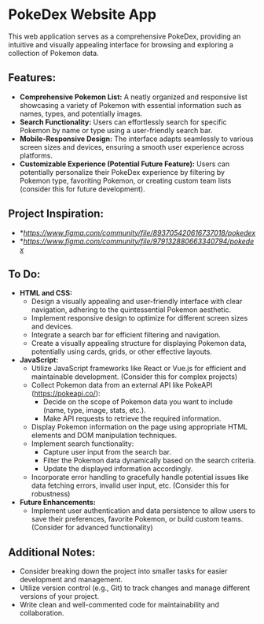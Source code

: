 # PokeDex Website App

This web application serves as a comprehensive PokeDex, providing an intuitive and visually appealing interface for browsing and exploring a collection of Pokemon data.

## Features:

- **Comprehensive Pokemon List:** A neatly organized and responsive list showcasing a variety of Pokemon with essential information such as names, types, and potentially images.
- **Search Functionality:** Users can effortlessly search for specific Pokemon by name or type using a user-friendly search bar.
- **Mobile-Responsive Design:** The interface adapts seamlessly to various screen sizes and devices, ensuring a smooth user experience across platforms.
- **Customizable Experience (Potential Future Feature):** Users can potentially personalize their PokeDex experience by filtering by Pokemon type, favoriting Pokemon, or creating custom team lists (consider this for future development).

## Project Inspiration:

- \**https://www.figma.com/community/file/893705420616737018/pokedex*
- \**https://www.figma.com/community/file/979132880663340794/pokedex*

## To Do:

- **HTML and CSS:**
  - Design a visually appealing and user-friendly interface with clear navigation, adhering to the quintessential Pokemon aesthetic.
  - Implement responsive design to optimize for different screen sizes and devices.
  - Integrate a search bar for efficient filtering and navigation.
  - Create a visually appealing structure for displaying Pokemon data, potentially using cards, grids, or other effective layouts.
- **JavaScript:**
  - Utilize JavaScript frameworks like React or Vue.js for efficient and maintainable development. (Consider this for complex projects)
  - Collect Pokemon data from an external API like PokeAPI (https://pokeapi.co/):
    - Decide on the scope of Pokemon data you want to include (name, type, image, stats, etc.).
    - Make API requests to retrieve the required information.
  - Display Pokemon information on the page using appropriate HTML elements and DOM manipulation techniques.
  - Implement search functionality:
    - Capture user input from the search bar.
    - Filter the Pokemon data dynamically based on the search criteria.
    - Update the displayed information accordingly.
  - Incorporate error handling to gracefully handle potential issues like data fetching errors, invalid user input, etc. (Consider this for robustness)
- **Future Enhancements:**
  - Implement user authentication and data persistence to allow users to save their preferences, favorite Pokemon, or build custom teams. (Consider for advanced functionality)

## Additional Notes:

- Consider breaking down the project into smaller tasks for easier development and management.
- Utilize version control (e.g., Git) to track changes and manage different versions of your project.
- Write clean and well-commented code for maintainability and collaboration.


